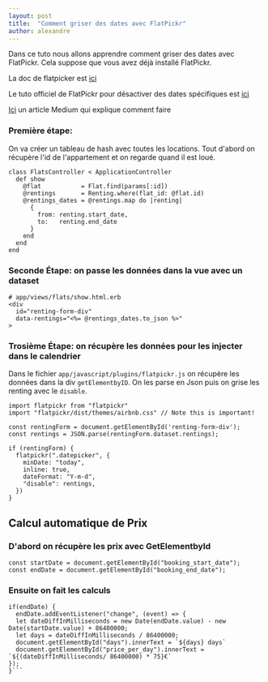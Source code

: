 ```yaml
---
layout: post
title:  "Comment griser des dates avec FlatPickr"
author: alexandre
---
```


Dans ce tuto nous allons apprendre comment griser des dates avec FlatPickr. Cela suppose que vous avez déjà installé FlatPickr.

La doc de flatpicker est [ici](https://flatpickr.js.org/examples/#basic)

Le tuto officiel de FlatPickr pour désactiver des dates spécifiques est [ici](https://flatpickr.js.org/examples/#disabling-specific-dates)

[Ici](https://medium.com/@rodloboz/ruby-on-rails-date-validation-in-a-booking-and-disabling-dates-in-date-picker-3e5b4e9b4640) un article Medium qui explique comment faire

### Première étape: 

On va créer un tableau de hash avec toutes les locations. Tout d'abord on récupère l'id de l'appartement et on regarde quand il est loué.

```
class FlatsController < ApplicationController
  def show
    @flat           = Flat.find(params[:id])
    @rentings       = Renting.where(flat_id: @flat.id)
    @rentings_dates = @rentings.map do |renting|
      {
        from: renting.start_date,
        to:   renting.end_date
      }
    end
  end
end
```

### Seconde Étape: on passe les données dans la vue avec un dataset

```
# app/views/flats/show.html.erb
<div
  id="renting-form-div"
  data-rentings="<%= @rentings_dates.to_json %>"
>
```

### Trosième Étape: on récupère les données pour les injecter dans le calendrier

Dans le fichier `app/javascript/plugins/flatpickr.js` on récupère les données dans la div `getElementbyID`. On les parse en Json puis on grise les renting avec le `disable`.

```
import flatpickr from "flatpickr"
import "flatpickr/dist/themes/airbnb.css" // Note this is important!

const rentingForm = document.getElementById('renting-form-div');
const rentings = JSON.parse(rentingForm.dataset.rentings);

if (rentingForm) {
  flatpickr(".datepicker", {
    minDate: "today",
    inline: true,
    dateFormat: "Y-m-d",
    "disable": rentings,
  })
}
```

## Calcul automatique de Prix


### D'abord on récupère les prix avec GetElementbyId

```
const startDate = document.getElementById("booking_start_date");
const endDate = document.getElementById("booking_end_date");
```

### Ensuite on fait les calculs

```
if(endDate) {
  endDate.addEventListener("change", (event) => {
  let dateDiffInMilliseconds = new Date(endDate.value) - new Date(startDate.value) + 86400000;
  let days = dateDiffInMilliseconds / 86400000;
  document.getElementById("days").innerText = `${days} days`
  document.getElementById("price_per_day").innerText = `${(dateDiffInMilliseconds/ 86400000) * 75}€`
});
}```


